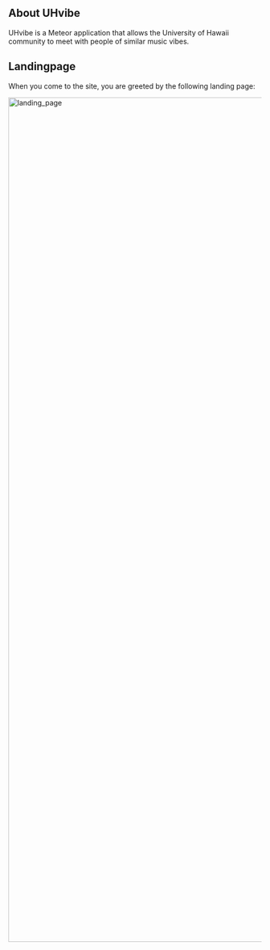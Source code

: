 <h2>About UHvibe</h2>

<p>UHvibe is a Meteor application that allows the University of Hawaii community to meet with people of similar music vibes.</p>

<h2>Landingpage</h2>

<p>When you come to the site, you are greeted by the following landing page:</p>

<img width="1677" alt="landing_page" src="https://user-images.githubusercontent.com/23148470/32819178-e84602d8-c96b-11e7-9499-93a8f7cd6e24.png">
